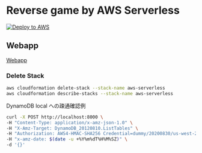 # Reverse game by AWS Serverless

[![Deploy to AWS](https://github.com/clerk1983/aws-serverless/actions/workflows/sam-deploy.yaml/badge.svg)](https://github.com/clerk1983/aws-serverless/actions/workflows/sam-deploy.yaml)

## Webapp

[Webapp](http://aws-serverless-frontend-s3-ap-northeast-1-465068362057.s3-website-ap-northeast-1.amazonaws.com/)

### Delete Stack

```bash
aws cloudformation delete-stack --stack-name aws-serverless
aws cloudformation describe-stacks --stack-name aws-serverless
```

DynamoDB local への疎通確認例

```bash
curl -X POST http://localhost:8000 \
-H "Content-Type: application/x-amz-json-1.0" \
-H "X-Amz-Target: DynamoDB_20120810.ListTables" \
-H "Authorization: AWS4-HMAC-SHA256 Credential=dummy/20200830/us-west-2/dynamodb/aws4_request, SignedHeaders=content-type;host;x-amz-date;x-amz-target, Signature=dummy" \
-H "x-amz-date: $(date -u +%Y%m%dT%H%M%SZ)" \
-d '{}'
```
